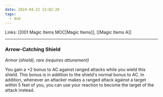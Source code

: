 ```yaml
---
date: 2024-04-22 13:02:28
tags:
  - dnd
---
```

Links: [[001 Magic Items MOC|Magic Items]], [[Magic Items A]]

---
### Arrow-Catching Shield

*Armor (shield), rare (requires attunement)*

You gain a +2 bonus to AC against ranged attacks while you wield this shield. This bonus is in addition to the shield's normal bonus to AC. In addition, whenever an attacker makes a ranged attack against a target within 5 feet of you, you can use your reaction to become the target of the attack instead.